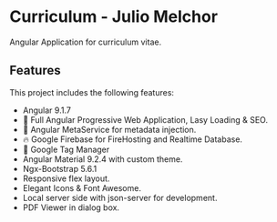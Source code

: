 # Curriculum - Julio Melchor

Angular Application for curriculum vitae.

## Features

This project includes the following features:

- Angular 9.1.7
- 🚀 Full Angular Progressive Web Application, Lasy Loading & SEO.
- 🔨 Angular MetaService for metadata injection.
- 🔥 Google Firebase for FireHosting and Realtime Database.
- 📌 Google Tag Manager
- Angular Material 9.2.4 with custom theme.
- Ngx-Bootstrap 5.6.1
- Responsive flex layout.
- Elegant Icons & Font Awesome.
- Local server side with json-server for development.
- PDF Viewer in dialog box.

